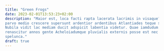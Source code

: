 ```yaml
---
title: "Green Frogs"
date: 2023-02-01T13:53:23+02:00
description: "Maior est, loca facti rapta lacerata lacrimis in visaque? Quondam capto nubes
parvo medio crescere supersunt ardentior ardentibus Atlantiades teque spatium.
Nubila vidit lac mediam ducit adspicit labentia videtur. Quae iamdudum
renascitur annos gente Acheloiadumque pluvialis externis posse est nec e
spelunca."
draft: true
---
```

